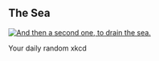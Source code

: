 ## The Sea
[![And then a second one, to drain the sea.](https://imgs.xkcd.com/comics/the_sea.png)](https://xkcd.com/450/ "And then a second one, to drain the sea.")

Your daily random xkcd
